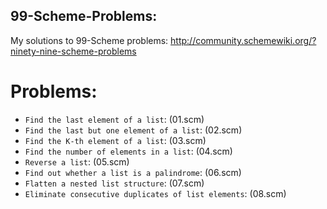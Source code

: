 ## 99-Scheme-Problems:

   My solutions to 99-Scheme problems: http://community.schemewiki.org/?ninety-nine-scheme-problems

# Problems:
  * `Find the last element of a list`: (01.scm)
  * `Find the last but one element of a list`: (02.scm)
  * `Find the K-th element of a list`: (03.scm)
  * `Find the number of elements in a list`: (04.scm)
  * `Reverse a list`: (05.scm)
  * `Find out whether a list is a palindrome`: (06.scm)
  * `Flatten a nested list structure`: (07.scm)
  * `Eliminate consecutive duplicates of list elements`: (08.scm)
